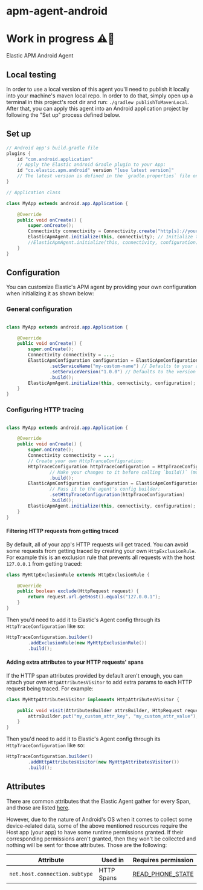 # apm-agent-android

# Work in progress ⚠️🚧

Elastic APM Android Agent

## Local testing

In order to use a local version of this agent you'll need to publish it locally into your machine's
maven local repo. In order to do that, simply open up a terminal in this project's root dir and
run: `./gradlew publishToMavenLocal`. After that, you can apply this agent into an Android
application project by following the "Set up" process defined below.

## Set up

```groovy
// Android app's build.gradle file
plugins {
    id "com.android.application"
    // Apply the Elastic android Gradle plugin to your App:
    id "co.elastic.apm.android" version "[use latest version]"
    // The latest version is defined in the `gradle.properties` file on the root of this project.
}
```

```java
// Application class

class MyApp extends android.app.Application {

    @Override
    public void onCreate() {
        super.onCreate();
        Connectivity connectivity = Connectivity.create("http[s]://your.endpoint"); // .withAuthToken("your-auth-token");
        ElasticApmAgent.initialize(this, connectivity); // Initialize the Elastic APM agent once.
        //ElasticApmAgent.initialize(this, connectivity, configuration); optional with custom config.
    }
}
```

## Configuration

You can customize Elastic's APM agent by providing your own configuration when initializing it as
shown below:

### General configuration

```java

class MyApp extends android.app.Application {

    @Override
    public void onCreate() {
        super.onCreate();
        Connectivity connectivity = ...;
        ElasticApmConfiguration configuration = ElasticApmConfiguration.builder()
                .setServiceName("my-custom-name") // Defaults to your app's package name.
                .setServiceVersion("1.0.0") // Defaults to the version set in `android.defaultConfig.versionName` in your app's build.gradle file.
                .build();
        ElasticApmAgent.initialize(this, connectivity, configuration);
    }
}
```

### Configuring HTTP tracing

```java

class MyApp extends android.app.Application {

    @Override
    public void onCreate() {
        super.onCreate();
        Connectivity connectivity = ...;
        // Create your own HttpTranceConfiguration:
        HttpTraceConfiguration httpTraceConfiguration = HttpTraceConfiguration.builder()
                // Make your changes to it before calling `build()` (more details below).
                .build();
        ElasticApmConfiguration configuration = ElasticApmConfiguration.builder()
                // Pass it to the agent's config builder:
                .setHttpTraceConfiguration(httpTraceConfiguration)
                .build();
        ElasticApmAgent.initialize(this, connectivity, configuration);
    }
}
```

#### Filtering HTTP requests from getting traced

By default, all of your app's HTTP requests will get traced. You can avoid some requests from
getting traced by creating your own `HttpExclusionRule`. For example this is an exclusion rule that
prevents all requests with the host `127.0.0.1` from getting traced:

```java
class MyHttpExclusionRule extends HttpExclusionRule {

    @Override
    public boolean exclude(HttpRequest request) {
        return request.url.getHost().equals("127.0.0.1");
    }
}
```

Then you'd need to add it to Elastic's Agent config through its `HttpTraceConfiguration` like so:

```java
HttpTraceConfiguration.builder()
        .addExclusionRule(new MyHttpExclusionRule())
        .build();
```

#### Adding extra attributes to your HTTP requests' spans

If the HTTP span attributes provided by default aren't enough, you can attach your own
`HttpAttributesVisitor` to add extra params to each HTTP request being traced. For example:

```java
class MyHttpAttributesVisitor implements HttpAttributesVisitor {

    public void visit(AttributesBuilder attrsBuilder, HttpRequest request) {
        attrsBuilder.put("my_custom_attr_key", "my_custom_attr_value");
    }
}
```

Then you'd need to add it to Elastic's Agent config through its `HttpTraceConfiguration` like so:

```java
HttpTraceConfiguration.builder()
        .addHttpAttributesVisitor(new MyHttpAttributesVisitor())
        .build();
```

## Attributes

There are common attributes that the Elastic Agent gather for every Span, and those are
listed [here](https://github.com/elastic/apm/tree/main/specs/agents/mobile).

However, due to the nature of Android's OS when it comes to collect some device-related data, some
of the above mentioned resources require the Host app (your app) to have some runtime permissions
granted. If their corresponding permissions aren't granted, then they won't be collected and nothing
will be sent for those attributes. Those are the following:

|Attribute|Used in|Requires permission|
|---|---|---|
|`net.host.connection.subtype`|HTTP Spans|[READ_PHONE_STATE](https://developer.android.com/reference/android/Manifest.permission#READ_PHONE_STATE)|